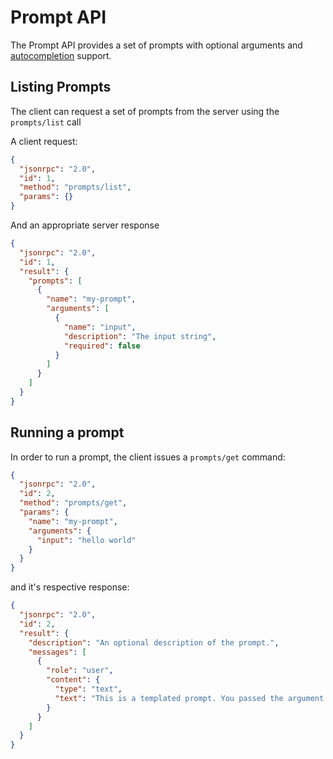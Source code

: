 # Prompt API
The Prompt API provides a set of prompts with optional
arguments and [autocompletion](completion.md) support.

## Listing Prompts
The client can request a set of prompts
from the server using the `prompts/list` call

A client request:
```json
{
  "jsonrpc": "2.0",
  "id": 1,
  "method": "prompts/list",
  "params": {}
}
```

And an appropriate server response
```json
{
  "jsonrpc": "2.0",
  "id": 1,
  "result": {
    "prompts": [
      {
        "name": "my-prompt",
        "arguments": [
          {
            "name": "input",
            "description": "The input string",
            "required": false
          }
        ]
      }
    ]
  }
}
```

## Running a prompt
In order to run a prompt, the client issues
a `prompts/get` command:

```json
{
  "jsonrpc": "2.0",
  "id": 2,
  "method": "prompts/get",
  "params": {
    "name": "my-prompt",
    "arguments": {
      "input": "hello world"
    }
  }
}
```

and it's respective response:
```json
{
  "jsonrpc": "2.0",
  "id": 2,
  "result": {
    "description": "An optional description of the prompt.",
    "messages": [
      {
        "role": "user",
        "content": {
          "type": "text",
          "text": "This is a templated prompt. You passed the argument 'hello world'"
        }
      }
    ]
  }
}
```
